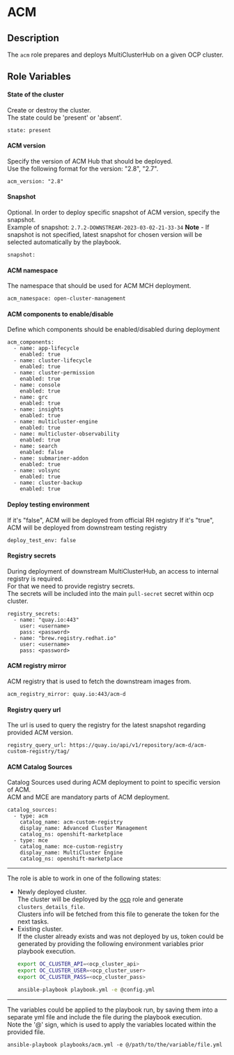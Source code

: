 # ACM

## Description
The `acm` role prepares and deploys MultiClusterHub on a given OCP cluster.

## Role Variables
#### State of the cluster
Create or destroy the cluster.  
The state could be 'present' or 'absent'.
```
state: present
```

#### ACM version
Specify the version of ACM Hub that should be deployed.  
Use the following format for the version: "2.8", "2.7".
```
acm_version: "2.8"
```

#### Snapshot
Optional. In order to deploy specific snapshot of ACM version, specify the snapshot.  
Example of snapshot: `2.7.2-DOWNSTREAM-2023-03-02-21-33-34`
**Note** - If snapshot is not specified, latest snapshot for chosen version will be selected automatically by the playbook.
```
snapshot:
```

#### ACM namespace
The namespace that should be used for ACM MCH deployment.  
```
acm_namespace: open-cluster-management
```

#### ACM components to enable/disable
Define which components should be enabled/disabled during deployment
```
acm_components:
  - name: app-lifecycle
    enabled: true
  - name: cluster-lifecycle
    enabled: true
  - name: cluster-permission
    enabled: true
  - name: console
    enabled: true
  - name: grc
    enabled: true
  - name: insights
    enabled: true
  - name: multicluster-engine
    enabled: true
  - name: multicluster-observability
    enabled: true
  - name: search
    enabled: false
  - name: submariner-addon
    enabled: true
  - name: volsync
    enabled: true
  - name: cluster-backup
    enabled: true
```

#### Deploy testing environment
If it's "false", ACM will be deployed from official RH registry 
If it's "true", ACM will be deployed from downstream testing registry
```
deploy_test_env: false
```

#### Registry secrets
During deployment of downstream MultiClusterHub, an access to internal registry is required.  
For that we need to provide registry secrets.  
The secrets will be included into the main `pull-secret` secret within ocp cluster.
```
registry_secrets:
  - name: "quay.io:443"
    user: <username>
    pass: <password>
  - name: "brew.registry.redhat.io"
    user: <username>
    pass: <password>
```

#### ACM registry mirror
ACM registry that is used to fetch the downstream images from.
```
acm_registry_mirror: quay.io:443/acm-d
```

#### Registry query url
The url is used to query the registry for the latest snapshot regarding provided ACM version.
```
registry_query_url: https://quay.io/api/v1/repository/acm-d/acm-custom-registry/tag/
```

#### ACM Catalog Sources
Catalog Sources used during ACM deployment to point to specific version of ACM.  
ACM and MCE are mandatory parts of ACM deployment.
```
catalog_sources:
  - type: acm
    catalog_name: acm-custom-registry
    display_name: Advanced Cluster Management
    catalog_ns: openshift-marketplace
  - type: mce
    catalog_name: mce-custom-registry
    display_name: MultiCluster Engine
    catalog_ns: openshift-marketplace
```

***
The role is able to work in one of the following states:
* Newly deployed cluster.  
  The cluster will be deployed by the [ocp](ocp.md) role and generate `clusters_details_file`.  
  Clusters info will be fetched from this file to generate the token for the next tasks.
* Existing cluster.  
  If the cluster already exists and was not deployed by us, token could be generated by providing the following environment variables prior playbook execution.
  ```bash
  export OC_CLUSTER_API=<ocp_cluster_api>
  export OC_CLUSTER_USER=<ocp_cluster_user>
  export OC_CLUSTER_PASS=<ocp_cluster_pass>

  ansible-playbook playbook.yml -e @config.yml
  ```

***
The variables could be applied to the playbook run, by saving them into a separate yml file and include the file during the playbook execution.  
Note the '@' sign, which is used to apply the variables located within the provided file.

```
ansible-playbook playbooks/acm.yml -e @/path/to/the/variable/file.yml
```
